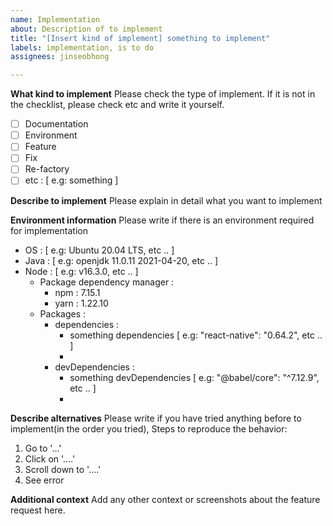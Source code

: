 ```yaml
---
name: Implementation
about: Description of to implement
title: "[Insert kind of implement] something to implement"
labels: implementation, is to do
assignees: jinseobhong

---
```


**What kind to implement**
Please check the type of implement. If it is not in the checklist, please check etc and write it yourself.

- [ ] Documentation
- [ ] Environment
- [ ] Feature
- [ ] Fix
- [ ] Re-factory
- [ ] etc : [ e.g: something ]

**Describe to implement**
Please explain in detail what you want to implement

**Environment information**
Please write if there is an environment required for implementation 

- OS : [ e.g: Ubuntu 20.04 LTS, etc .. ]
- Java : [ e.g: openjdk 11.0.11 2021-04-20, etc .. ]
- Node : [ e.g: v16.3.0, etc .. ]
    - Package dependency manager :
        - npm : 7.15.1
        - yarn : 1.22.10
    - Packages :
        - dependencies :
            - something dependencies [ e.g: "react-native": "0.64.2", etc .. ]
            -
        - devDependencies :
            - something devDependencies [ e.g: "@babel/core": "^7.12.9", etc .. ]
            -
    
**Describe alternatives**
Please write if you have tried anything before to implement(in the order you tried), Steps to reproduce the behavior:
1. Go to '...'
2. Click on '....'
3. Scroll down to '....'
4. See error

**Additional context**
Add any other context or screenshots about the feature request here.
